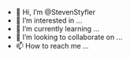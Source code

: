 - 👋 Hi, I’m @StevenStyfler
- 👀 I’m interested in ...
- 🌱 I’m currently learning ...
- 💞️ I’m looking to collaborate on ...
- 📫 How to reach me ...

<!---
StevenStyfler/StevenStyfler is a ✨ special ✨ repository because its `README.md` (this file) appears on your GitHub profile.
You can click the Preview link to take a look at your changes.
--->
